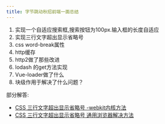```yaml
---
title: 字节跳动秋招前端一面总结
---
```


1. 实现一个自适应搜索框,搜索按钮为100px.输入框的长度自适应
2. 实现三行文字超出显示省略号
3. css word-break属性
4. http缓存
5. http2做了那些改进
6. lodash 的get方法实现
7. Vue-loader做了什么
8. 块级作用于解决了什么问题？

部分解答:

- [CSS 三行文字超出显示省略号 -webkit内核方法](https://jsfiddle.net/y1x3p6Lq/)
- [CSS 三行文字超出显示省略号 通用浏览器解决方法](https://jsfiddle.net/k1hvm9gf/)